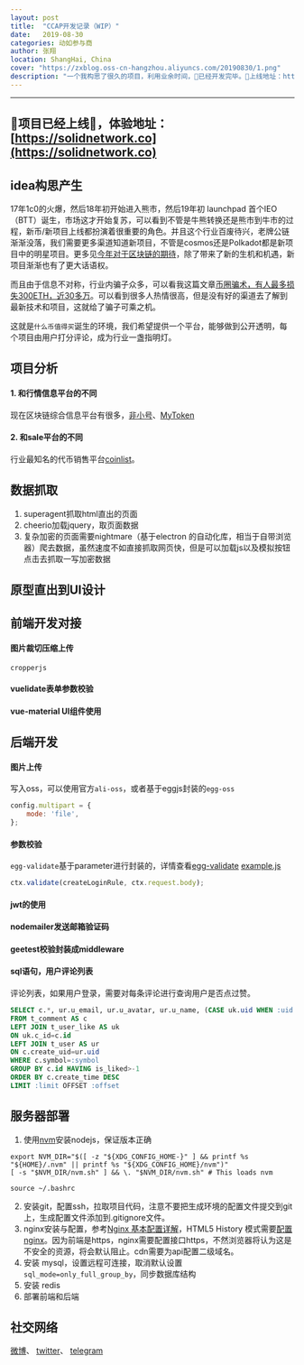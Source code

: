 ```yaml
---
layout: post
title:  "CCAP开发记录（WIP）"
date:   2019-08-30
categories: 动如参与商
author: 张翔
location: ShangHai, China
cover: "https://zxblog.oss-cn-hangzhou.aliyuncs.com/20190830/1.png"
description: "一个我构思了很久的项目，利用业余时间，🎉已经开发完毕。🚀上线地址：https://solidnetwork.co"
---
```

---
## 🎉项目已经上线🎉，体验地址：[https://solidnetwork.co](https://solidnetwork.co)

## idea构思产生
17年1c0的火爆，然后18年初开始进入熊市，然后19年初 launchpad 首个IEO（BTT）诞生，市场这才开始复苏，可以看到不管是牛熊转换还是熊市到牛市的过程，新币/新项目上线都扮演着很重要的角色。并且这个行业百废待兴，老牌公链渐渐没落，我们需要更多渠道知道新项目，不管是cosmos还是Polkadot都是新项目中的明星项目。更多见[今年对于区块链的期待](https://shellteo.top/forward/)，除了带来了新的生机和机遇，新项目渐渐也有了更大话语权。

而且由于信息不对称，行业内骗子众多，可以看我这篇文章[币圈骗术，有人最多损失300ETH，近30多万](https://shellteo.top/scam/)。可以看到很多人热情很高，但是没有好的渠道去了解到最新技术和项目，这就给了骗子可乘之机。

这就是`什么币值得买`诞生的环境，我们希望提供一个平台，能够做到公开透明，每个项目由用户打分评论，成为行业一盏指明灯。

## 项目分析
#### 1. 和行情信息平台的不同
 现在区块链综合信息平台有很多，[非小号](https://www.feixiaohao.com)、[MyToken](https://www.mytoken.io/)

#### 2. 和sale平台的不同
行业最知名的代币销售平台[coinlist](https://coinlist.co)。


## 数据抓取
1. superagent抓取html直出的页面
2. cheerio加载jquery，取页面数据
3. 复杂加密的页面需要nightmare（基于electron 的自动化库，相当于自带浏览器）爬去数据，虽然速度不如直接抓取网页快，但是可以加载js以及模拟按钮点击去抓取一写加密数据



## 原型直出到UI设计


## 前端开发对接


#### 图片裁切压缩上传
`cropperjs`
#### vuelidate表单参数校验

#### vue-material UI组件使用


## 后端开发

#### 图片上传
写入oss，可以使用官方`ali-oss`，或者基于eggjs封装的`egg-oss`
```js
config.multipart = {
    mode: 'file',
};
```

#### 参数校验
`egg-validate`基于parameter进行封装的，详情查看[egg-validate](https://github.com/eggjs/egg-validate)
[example.js](https://github.com/node-modules/parameter/blob/master/example.js)
```js
ctx.validate(createLoginRule, ctx.request.body);
```

#### jwt的使用

#### nodemailer发送邮箱验证码

#### geetest校验封装成middleware

#### sql语句，用户评论列表
评论列表，如果用户登录，需要对每条评论进行查询用户是否点过赞。

```SQL
SELECT c.*, ur.u_email, ur.u_avatar, ur.u_name, (CASE uk.uid WHEN :uid THEN TRUE ELSE FALSE END) AS is_liked
FROM t_comment AS c
LEFT JOIN t_user_like AS uk
ON uk.c_id=c.id
LEFT JOIN t_user AS ur
ON c.create_uid=ur.uid
WHERE c.symbol=:symbol
GROUP BY c.id HAVING is_liked>-1
ORDER BY c.create_time DESC
LIMIT :limit OFFSET :offset
```



## 服务器部署
1. 使用[nvm](https://github.com/nvm-sh/nvm)安装nodejs，保证版本正确
```shell
export NVM_DIR="$([ -z "${XDG_CONFIG_HOME-}" ] && printf %s "${HOME}/.nvm" || printf %s "${XDG_CONFIG_HOME}/nvm")"
[ -s "$NVM_DIR/nvm.sh" ] && \. "$NVM_DIR/nvm.sh" # This loads nvm
```
```
source ~/.bashrc
```
2. 安装git，配置ssh，拉取项目代码，注意不要把生成环境的配置文件提交到git上，生成配置文件添加到.gitignore文件。
3. nginx安装与配置，参考[Nginx 基本配置详解](https://juejin.im/post/5aa7704c6fb9a028bb18a993#heading-6)，HTML5 History 模式需要[配置nginx](https://router.vuejs.org/zh/guide/essentials/history-mode.html#后端配置例子)。因为前端是https，nginx需要配置接口https，不然浏览器将认为这是不安全的资源，将会默认阻止。cdn需要为api配置二级域名。
4. 安装 mysql，设置远程可连接，取消默认设置 `sql_mode=only_full_group_by`，同步数据库结构
5. 安装 redis
6. 部署前端和后端

## 社交网络
[微博](https://weibo.com/login.php)、
[twitter](https://twitter.com/smbzdm)、
[telegram](https://t.me/smbzdm_official)

